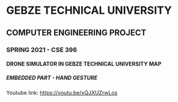 # GEBZE TECHNICAL UNIVERSITY

## COMPUTER ENGINEERING PROJECT

### SPRING 2021 - CSE 396 
   
#### DRONE SIMULATOR IN GEBZE TECHNICAL UNIVERSITY MAP

##### EMBEDDED PART - HAND GESTURE

Youtube link: https://youtu.be/xQJXUZrwLos


